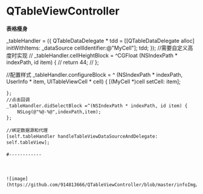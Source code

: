 # QTableViewController
**表格瘦身**

_tableHandler = ({
      QTableDataDelegate * tdd = [[QTableDataDelegate alloc] initWithItems: _dataSource cellIdentifier:@"MyCell"];
        tdd;
    });
    //需要自定义高度时实现
//    _tableHandler.cellHeightBlock = ^CGFloat (NSIndexPath * indexPath, id item) {
//        return 44;
//    };

//配置样式
    _tableHandler.configureBlock =  ^ (NSIndexPath * indexPath, UserInfo  * item, UITableViewCell * cell) {
        [(MyCell *)cell setCell: item];
        
    };
    //点击回调
    _tableHandler.didSelectBlock =^(NSIndexPath * indexPath, id item) {
        NSLog(@"%@-%@",indexPath,item);
    };

    //绑定数据源和代理
    [self.tableHandler handleTableViewDataSourceAndDelegate: self.tableView];
    
    #------------
    
    
    
    ![image](https://github.com/914813666/QTableViewController/blob/master/infoImg/Simulator%20Screen%20Shot%202015%E5%B9%B412%E6%9C%8818%E6%97%A5%20%E4%B8%8B%E5%8D%882.22.03.png)
    

